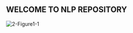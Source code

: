 ## WELCOME TO NLP REPOSITORY
![2-Figure1-1](https://github.com/user-attachments/assets/94b1b3d8-55b8-46bd-8d9a-1aeb9ced58de)
